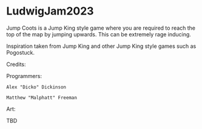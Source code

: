 # LudwigJam2023
 Jump Coots is a Jump King style game where you are required to reach the top of the map by jumping upwards.
 This can be extremely rage inducing.
 
 Inspiration taken from Jump King and other Jump King style games such as Pogostuck.
 
 Credits:
 
 Programmers:
 
    Alex "Dicko" Dickinson
  
    Matthew "Malphatt" Freeman
  
 Art:
 
  TBD
